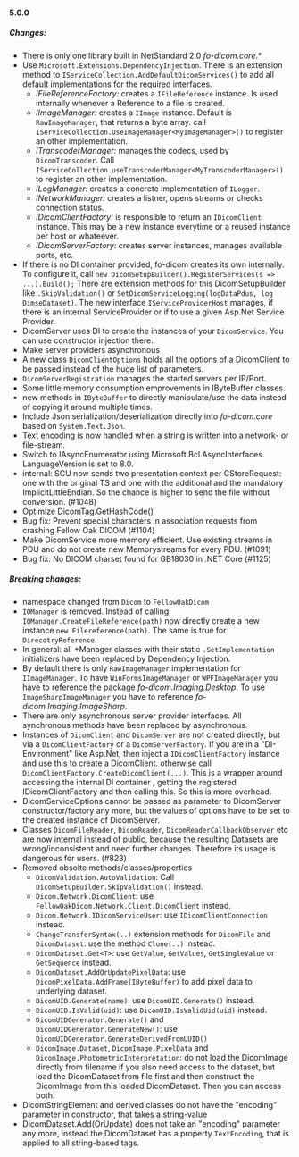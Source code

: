#### 5.0.0

##### Changes:

* There is only one library built in NetStandard 2.0 *fo-dicom.core*.*
* Use `Microsoft.Extensions.DependencyInjection`. There is an extension method to `IServiceCollection.AddDefaultDicomServices()` to add all default implementations for the required interfaces.
  * *IFileReferenceFactory:* creates a `IFileReference` instance. Is used internally whenever a Reference to a file is created.
  * *IImageManager:* creates a `IImage` instance. Default is `RawImageManager`, that returns a byte array. call  `IServiceCollection.UseImageManager<MyImageManager>()` to register an other implementation.
  * *ITranscoderManager:* manages the codecs, used by `DicomTranscoder`. Call `IServiceCollection.useTranscoderManager<MyTranscoderManager>()` to register an other implementation.
  * *ILogManager:* creates a concrete implementation of `ILogger`.
  * *INetworkManager:* creates a listner, opens streams or checks connection status.
  * *IDicomClientFactory:* is responsible to return an `IDicomClient` instance. This may be a new instance everytime or a reused instance per host or whateever.
  * *IDicomServerFactory:* creates server instances, manages available ports, etc.
* If there is no DI container provided, fo-dicom creates its own internally. To configure it, call `new DicomSetupBuilder().RegisterServices(s => ...).Build();`
  There are extension methods for this DicomSetupBuilder like `.SkipValidation()` or `SetDicomServiceLogging(logDataPdus, log DimseDataset)`.
  The new interface `IServiceProviderHost` manages, if there is an internal ServiceProvider or if to use a given Asp.Net Service Provider.
* DicomServer uses DI to create the instances of your `DicomService`. You can use constructor injection there.
* Make server providers asynchronous
* A new class `DicomClientOptions` holds all the options of a DicomClient to be passed instead of the huge list of parameters.
* `DicomServerRegistration` manages the started servers per IP/Port.
* Some little memory consumption emprovements in IByteBuffer classes.
* new methods in `IByteBuffer` to directly manipulate/use the data instead of copying it around multiple times.
* Include Json serialization/deserialization directly into *fo-dicom.core* based on `System.Text.Json`.
* Text encoding is now handled when a string is written into a network- or file-stream.
* Switch to IAsyncEnumerator using Microsoft.Bcl.AsyncInterfaces. LanguageVersion is set to 8.0. 
* internal: SCU now sends two presentation context per CStoreRequest: one with the original TS and one with the additional and the mandatory ImplicitLittleEndian. So the chance is higher to send the file without conversion. (#1048)
* Optimize DicomTag.GetHashCode()
* Bug fix: Prevent special characters in association requests from crashing Fellow Oak DICOM (#1104)
* Make DicomService more memory efficient. Use existing streams in PDU and do not create new Memorystreams for every PDU. (#1091)
* Bug fix: No DICOM charset found for GB18030 in .NET Core (#1125)

##### Breaking changes:

* namespace changed from `Dicom` to `FellowOakDicom`
* `IOManager` is removed. Instead of calling `IOManager.CreateFileReference(path)` now directly create a new instance `new Filereference(path)`. The same is true for `DirecotryReference`.
* In general: all *Manager classes with their static `.SetImplementation` initializers have been replaced by Dependency Injection.
* By default there is only `RawImageManager` implementation for `IImageManager`. To have `WinFormsImageManager` or `WPFImageManager` you have to reference the package *fo-dicom.Imaging.Desktop*. To use `ImageSharpImageManager` you have to reference *fo-dicom.Imaging.ImageSharp*.
* There are only asynchronous server provider interfaces. All synchronous methods have been replaced by asynchronous.
* Instances of `DicomClient` and `DicomServer` are not created directly, but via a `DicomClientFactory` or a `DicomServerFactory`.
  If you are in a "DI-Environment" like Asp.Net, then inject a `IDicomClientFactory` instance and use this to create a DicomClient. otherwise call `DicomClientFactory.CreateDicomClient(...)`.  This is a wrapper around accessing the internal DI container , getting the registered IDicomClientFactory and then calling this. So this is more overhead.
* DicomServiceOptions cannot be passed as parameter to DicomServer constructor/factory any more, but the values of options have to be set to the created instance of DicomServer.
* Classes `DicomFileReader`, `DicomReader`, `DicomReaderCallbackObserver` etc are now internal instead of public, because the resulting Datasets are wrong/inconsistent and need further changes. Therefore its usage is dangerous for users. (#823)
* Removed obsolte methods/classes/properties
  * `DicomValidation.AutoValidation`: Call `DicomSetupBuilder.SkipValidation()` instead.
  * `Dicom.Network.DicomClient`: use `FellowOakDicom.Network.Client.DicomClient` instead.
  * `Dicom.Network.IDicomServiceUser`: use `IDicomClientConnection` instead.
  * `ChangeTransferSyntax(..)` extension methods for `DicomFile` and `DicomDataset`: use the method `Clone(..)` instead.
  * `DicomDataset.Get<T>`: use `GetValue`, `GetValues`, `GetSingleValue` or `GetSequence` instead.
  * `DicomDataset.AddOrUpdatePixelData`:  use `DicomPixelData.AddFrame(IByteBuffer)` to add pixel data to underlying dataset.
  * `DicomUID.Generate(name)`: use `DicomUID.Generate()` instead.
  * `DicomUID.IsValid(uid)`: use `DicomUID.IsValidUid(uid)` instead.
  * `DicomUIDGenerator.Generate()` and `DicomUIDGenerator.GenerateNew()`: use `DicomUIDGenerator.GenerateDerivedFromUUID()`
  * `DicomImage.Dataset`, `DicomImage.PixelData` and `DicomImage.PhotometricInterpretation`: do not load the DicomImage directly from filename if you also need access to the dataset, but load the DicomDataset from file first and then construct the DicomImage from this loaded DicomDataset. Then you can access both.
* DicomStringElement and derived classes do not have the "encoding" parameter in constructor, that takes a string-value
* DicomDataset.Add(OrUpdate) does not take an "encoding" parameter any more, instead the DicomDataset has a property `TextEncoding`, that is applied to all string-based tags.


   